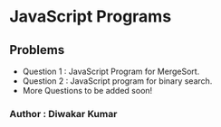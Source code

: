 # JavaScript Programs

## Problems

- Question 1 : JavaScript Program for MergeSort.
- Question 2 : JavaScript program for binary search.
- More Questions to be added soon!

### Author : Diwakar Kumar
